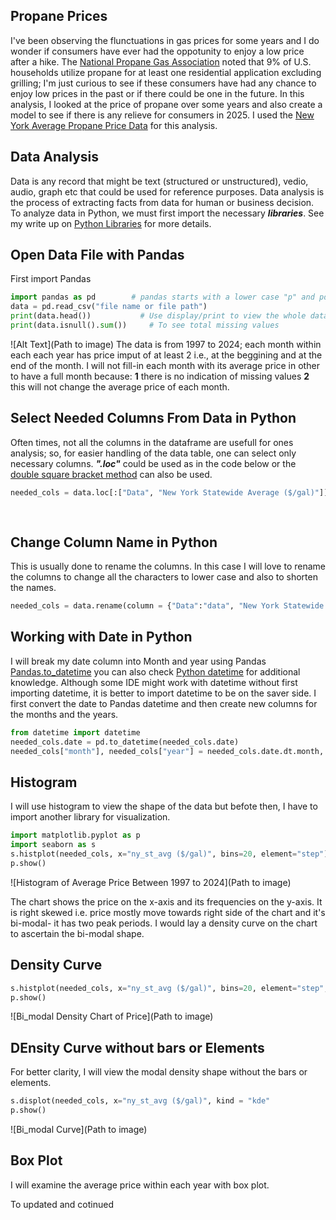 ## Propane Prices
I've been observing the flunctuations in gas prices for some years and I do wonder if consumers have ever had the oppotunity to enjoy a low price after a hike. The [National Propane Gas Association](https://www.npga.org/news-resources/2020-residential-energy-consumption-survey-recs/) noted that 9% of U.S. households utilize propane for at least one residential application excluding grilling; I'm just curious to see if these consumers have had any chance to enjoy low prices in the past or if there could be one in the future. In this analysis, I looked at the price of propane over some years and also create a model to see if there is any relieve for consumers in 2025. 
I used the [New York Average Propane Price Data](https://catalog.data.gov/dataset/average-residential-retail-propane-prices-by-region-beginning-1997-4888e) for this analysis.

## Data Analysis
Data is any record that might be text (structured or unstructured), vedio, audio, graph etc that could be used for reference purposes. Data analysis is the process of extracting facts from data for human or business decision. 
To analyze data in Python, we must first import the necessary ***libraries***. See my write up on [Python Libraries](https://github.com/dataglyder/Basic-Python-Libraries.io) for more details.

## Open Data File with Pandas
First import Pandas
``` Python
import pandas as pd        # pandas starts with a lower case "p" and pd is just an alias for pandas.
data = pd.read_csv("file name or file path")
print(data.head())           # Use display/print to view the whole data table or data.head() to view first 5 rows.
print(data.isnull().sum())     # To see total missing values
```
![Alt Text](Path to image)
The data is from 1997 to 2024; each month within each each year has price imput of at least 2 i.e., at the beggining and at the end of the month. I will not fill-in each month with its average price in other to have a full month because:
**1** there is no indication of missing values
**2** this will not change the average price of each month.

## Select Needed Columns From Data in Python
Often times, not all the columns in the dataframe are usefull for ones analysis; so, for easier handling of the data table, one can select only necessary columns. ***".loc"*** could be used as in the code below or the [double square bracket method](https://pandas.pydata.org/docs/user_guide/indexing.html) can also be used. 
``` Python
needed_cols = data.loc[:["Data", "New York Statewide Average ($/gal)"]] # ":" selected all the rows and "Data" and
                                                                          # "New York Statewide Average ($/gal)"   
                                                                             # were the columns selected.
```
## Change Column Name in Python
This is usually done to rename the columns. In this case I will love to rename the columns to change all the characters to lower case and also to shorten the names.
``` Python
needed_cols = data.rename(column = {"Data":"data", "New York Statewide Average ($/gal)":"ny_st_avg ($/gal)"}]
```
## Working with Date in Python
I will break my date column into Month and year using Pandas [Pandas.to_datetime](https://pandas.pydata.org/docs/reference/api/pandas.to_datetime.html) you can also check [Python datetime](https://docs.python.org/3/library/datetime.html#module-datetime) for additional knowledge. Although some IDE might work with datetime without first importing datetime, it is better to import datetime to be on the saver side.
I first convert the date to Pandas datetime and then create new columns for the months and the years.
``` Python
from datetime import datetime
needed_cols.date = pd.to_datetime(needed_cols.date)
needed_cols["month"], needed_cols["year"] = needed_cols.date.dt.month, needed_cols.date.dt.month
```
## Histogram
I will use histogram to view the shape of the data but befote then, I have to import another library for visualization. 
``` Python
import matplotlib.pyplot as p
import seaborn as s
s.histplot(needed_cols, x="ny_st_avg ($/gal)", bins=20, element="step")
p.show()
```
![Histogram of Average Price Between 1997 to 2024](Path to image)

The chart shows the price on the x-axis and its frequencies on the y-axis. It is right  skewed i.e. price mostly move towards right side of the chart and it's bi-modal- it has two peak periods. I would lay a density curve on the chart to ascertain the bi-modal shape.
## Density Curve
``` Python
s.histplot(needed_cols, x="ny_st_avg ($/gal)", bins=20, element="step", kde=True)
p.show()
```
![Bi_modal Density Chart of Price](Path to image)
## DEnsity Curve without bars or Elements
For better clarity, I will view the modal density shape without the bars or elements.
``` Python
s.displot(needed_cols, x="ny_st_avg ($/gal)", kind = "kde"
p.show()
```
![Bi_modal Curve](Path to image)

## Box Plot
I will examine the average price within each year with box plot.



To updated and cotinued
 



